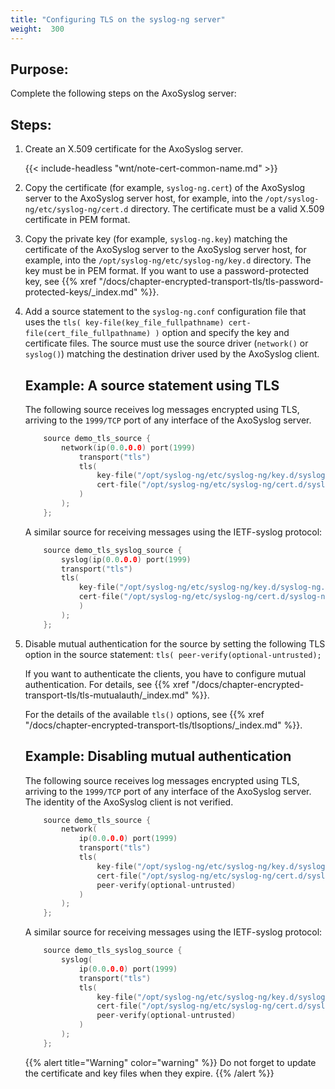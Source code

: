 ```yaml
---
title: "Configuring TLS on the syslog-ng server"
weight:  300
---
```

<!-- DISCLAIMER: This file is based on the syslog-ng Open Source Edition documentation https://github.com/balabit/syslog-ng-ose-guides/commit/2f4a52ee61d1ea9ad27cb4f3168b95408fddfdf2 and is used under the terms of The syslog-ng Open Source Edition Documentation License. The file has been modified by Axoflow. -->


## Purpose:

Complete the following steps on the AxoSyslog server:



## Steps:

1.  Create an X.509 certificate for the AxoSyslog server.
    
    {{< include-headless "wnt/note-cert-common-name.md" >}}

2.  Copy the certificate (for example, `syslog-ng.cert`) of the AxoSyslog server to the AxoSyslog server host, for example, into the `/opt/syslog-ng/etc/syslog-ng/cert.d` directory. The certificate must be a valid X.509 certificate in PEM format.

3.  Copy the private key (for example, `syslog-ng.key`) matching the certificate of the AxoSyslog server to the AxoSyslog server host, for example, into the `/opt/syslog-ng/etc/syslog-ng/key.d` directory. The key must be in PEM format. If you want to use a password-protected key, see {{% xref "/docs/chapter-encrypted-transport-tls/tls-password-protected-keys/_index.md" %}}.

4.  Add a source statement to the `syslog-ng.conf` configuration file that uses the `tls( key-file(key_file_fullpathname) cert-file(cert_file_fullpathname) )` option and specify the key and certificate files. The source must use the source driver (`network()` or `syslog()`) matching the destination driver used by the AxoSyslog client.
    
    
    ## Example: A source statement using TLS
    
    The following source receives log messages encrypted using TLS, arriving to the `1999/TCP` port of any interface of the AxoSyslog server.
    
    ```c
        source demo_tls_source {
            network(ip(0.0.0.0) port(1999)
                transport("tls")
                tls( 
                    key-file("/opt/syslog-ng/etc/syslog-ng/key.d/syslog-ng.key")
                    cert-file("/opt/syslog-ng/etc/syslog-ng/cert.d/syslog-ng.cert")
                )
            );
        };
    ```
    
    A similar source for receiving messages using the IETF-syslog protocol:
    
    ```c
        source demo_tls_syslog_source {
            syslog(ip(0.0.0.0) port(1999)
            transport("tls")
            tls(
                key-file("/opt/syslog-ng/etc/syslog-ng/key.d/syslog-ng.key")
                cert-file("/opt/syslog-ng/etc/syslog-ng/cert.d/syslog-ng.cert")
                )
            );
        };
    ```
    

5.  Disable mutual authentication for the source by setting the following TLS option in the source statement: `tls( peer-verify(optional-untrusted);`
    
    If you want to authenticate the clients, you have to configure mutual authentication. For details, see {{% xref "/docs/chapter-encrypted-transport-tls/tls-mutualauth/_index.md" %}}.
    
    For the details of the available `tls()` options, see {{% xref "/docs/chapter-encrypted-transport-tls/tlsoptions/_index.md" %}}.
    
    
    ## Example: Disabling mutual authentication
    
    The following source receives log messages encrypted using TLS, arriving to the `1999/TCP` port of any interface of the AxoSyslog server. The identity of the AxoSyslog client is not verified.
    
    ```c
        source demo_tls_source {
            network(
                ip(0.0.0.0) port(1999)
                transport("tls")
                tls(
                    key-file("/opt/syslog-ng/etc/syslog-ng/key.d/syslog-ng.key")
                    cert-file("/opt/syslog-ng/etc/syslog-ng/cert.d/syslog-ng.cert")
                    peer-verify(optional-untrusted)
                )
            );
        };
    ```
    
    A similar source for receiving messages using the IETF-syslog protocol:
    
    ```c
        source demo_tls_syslog_source {
            syslog(
                ip(0.0.0.0) port(1999)
                transport("tls")
                tls(
                    key-file("/opt/syslog-ng/etc/syslog-ng/key.d/syslog-ng.key")
                    cert-file("/opt/syslog-ng/etc/syslog-ng/cert.d/syslog-ng.cert")
                    peer-verify(optional-untrusted)
                )
            );
        };
    ```
    
    
    {{% alert title="Warning" color="warning" %}}
Do not forget to update the certificate and key files when they expire.
    {{% /alert %}}

